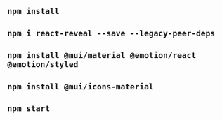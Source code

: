 ## `npm install`

## `npm i react-reveal --save --legacy-peer-deps`

## `npm install @mui/material @emotion/react @emotion/styled`

## `npm install @mui/icons-material`

## `npm start`
